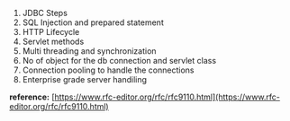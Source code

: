 1. JDBC Steps
2. SQL Injection and prepared statement
3. HTTP Lifecycle
4. Servlet methods
5. Multi threading and synchronization
6. No of object for the db connection and servlet class
7. Connection pooling to handle the connections
8. Enterprise grade server handiling

**reference:** [https://www.rfc-editor.org/rfc/rfc9110.html](https://www.rfc-editor.org/rfc/rfc9110.html)
